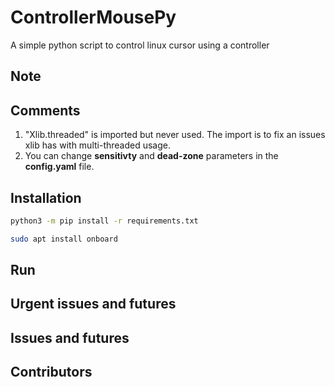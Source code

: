 # ControllerMousePy
A simple python script to control linux cursor using a controller


## Note



## Comments
1. "Xlib.threaded" is imported but never used. The import is to fix an issues xlib has with multi-threaded usage.
2. You can change **sensitivty** and **dead-zone** parameters in the **config.yaml** file.


## Installation
```bash
python3 -m pip install -r requirements.txt

sudo apt install onboard
```



## Run



## Urgent issues and futures



## Issues and futures



## Contributors


